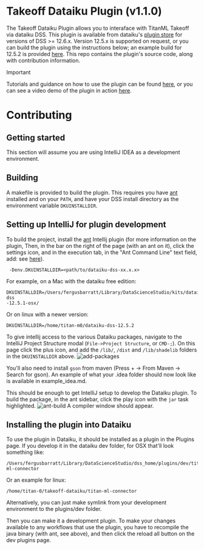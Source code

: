 <!-- Required extensions: pymdownx.betterem, pymdownx.tilde, pymdownx.emoji, pymdownx.tasklist, pymdownx.superfences -->

# Takeoff Dataiku Plugin (v1.1.0)

The Takeoff Dataiku Plugin allows you to interaface with TitanML Takeoff via dataiku DSS. This plugin is available from dataiku's [plugin store](https://www.dataiku.com/product/plugins/titan-ml-connector/) for versions of DSS >= 12.6.x. Version 12.5.x is supported on request, or you can build the plugin using the instructions below; an example build for 12.5.2 is provided [here](./docs/12.5.2-dss-plugin-titan-ml-connector-1.1.0.zip). This repo contains the plugin's source code, along with contribution information.

> [!IMPORTANT]
> Tutorials and guidance on how to use the plugin can be found [here](https://docs.titanml.co/docs/Docs/integrations/dataiku), or you can see a video demo of the plugin in action [here](https://www.loom.com/share/9c24d2ed5ce94165b76834a068fafd66?sid=de7762cc-229e-4aa8-ad54-28476cb009ab).


# Contributing

## Getting started

This section will assume you are using IntelliJ IDEA as a development
environment.

## Building

A makefile is provided to build the plugin. This requires you have [ant](https://docs.jboss.org/jbossas/docs/Getting_Started_Guide/beta422/html/About_the_Example_Applications-Install_Ant.html) installed and on your `PATH`, and have your DSS install directory as the environment variable `DKUINSTALLDIR`.

## Setting up IntelliJ for plugin development

To build the project, install the [ant](https://ant.apache.org/) Intellij
plugin (for more information on the plugin,
Then, in the bar on the right of the page (with an ant on it), click the
settings icon, and in the execution tab, in the "Ant Command Line" text
field, add:
see [here](https://www.jetbrains.com/help/idea/ant.html)).

```
 -Denv.DKUINSTALLDIR=<path/to/dataiku-dss-xx.x.x>
```

For example, on a Mac with the dataiku free edition:

```
DKUINSTALLDIR=/Users/fergusbarratt/Library/DataScienceStudio/kits/dataiku-dss
-12.5.1-osx/
```

Or on linux with a newer version:
```shell
DKUINSTALLDIR=/home/titan-m0/dataiku-dss-12.5.2
```

To give intellij access to the various Dataiku packages, navigate to the
IntelliJ Project Structure modal (`File->Project Structure`, or `CMD-;`). On
this
page
click the plus icon, and add the `/lib/`, `/dist` and `/lib/shadelib` folders
in the `DKUINSTALLDIR` above.
![add-packages](docs/add-packages.png)

You'll also need to install `gson` from maven (Press + -> From Maven -> Search for gson). 
An example of what your .idea folder should now look like is available in example_idea.md.

This should be enough to get IntelliJ setup to develop the Dataiku plugin.
To build the package, in the ant sidebar, click the play icon with the `jar`
task highlighted.
![ant-build](docs/ant-build.png)
A compiler window should appear.

## Installing the plugin into Dataiku

To use the plugin in Dataiku, it should be installed as a plugin in the
Plugins page. If you develop it in the dataiku dev folder, for OSX that'll look something like:

```
/Users/fergusbarratt/Library/DataScienceStudio/dss_home/plugins/dev/titan-ml-connector
```

Or an example for linux:
```shell
/home/titan-0/takeoff-dataiku/titan-ml-connector

```

Alternatively, you can just make symlink from your development environment to the plugins/dev folder.

Then you can make it a development plugin. To make your changes available to
any workflows that use the plugin, you have to recompile the java binary
(with ant, see above),
and then click the reload all button on the dev plugins page.
